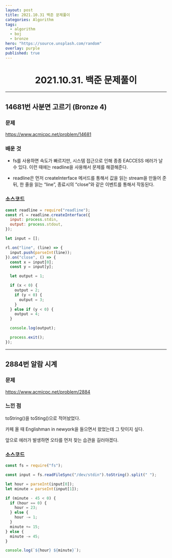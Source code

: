 ```yaml
---
layout: post
title: 2021.10.31 백준 문제풀이
categories: Algorithm
tags:
  - algorithm
  - boj
  - bronze
hero: "https://source.unsplash.com/random"
overlay: purple
published: true
---
```


# <center>2021.10.31. 백준 문제풀이</center>

---

## 14681번 사분면 고르기 (Bronze 4)

### 문제

https://www.acmicpc.net/problem/14681

### 배운 것

- fs를 사용하면 속도가 빠르지만, 시스템 접근으로 인해 종종 EACCESS 에러가 날 수 있다. 이런 때에는 readline을 사용해서 문제를 해결해준다.

- readline은 먼저 createInterface 메서드를 통해서 값을 읽는 stream을 만들어 준 뒤, 한 줄을 읽는 “line”, 종료시의 “close”와 같은 이벤트를 통해서 작동된다.

### 소스코드

```js
const readline = require("readline");
const rl = readline.createInterface({
  input: process.stdin,
  output: process.stdout,
});

let input = [];

rl.on("line", (line) => {
  input.push(parseInt(line));
}).on("close", () => {
  const x = input[0];
  const y = input[y];

  let output = 1;

  if (x < 0) {
    output = 2;
    if (y < 0) {
      output = 3;
    }
  } else if (y < 0) {
    output = 4;
  }

  console.log(output);

  process.exit();
});
```

---

## 2884번 알람 시계

### 문제

https://www.acmicpc.net/problem/2884

### 느낀 점

toString()을 toSting()으로 적어놨었다.

카페 올 때 Englishman in newyork을 들으면서 왔었는데 그 탓이지 싶다.

앞으로 에러가 발생하면 오타를 먼저 찾는 습관을 길러야겠다.

### 소스코드

```js
const fs = require("fs");

const input = fs.readFileSync("/dev/stdin").toString().split(" ");

let hour = parseInt(input[0]);
let minute = parseInt(input[1]);

if (minute - 45 < 0) {
  if (hour == 0) {
    hour = 23;
  } else {
    hour -= 1;
  }
  minute += 15;
} else {
  minute -= 45;
}

console.log(`${hour} ${minute}`);
```
